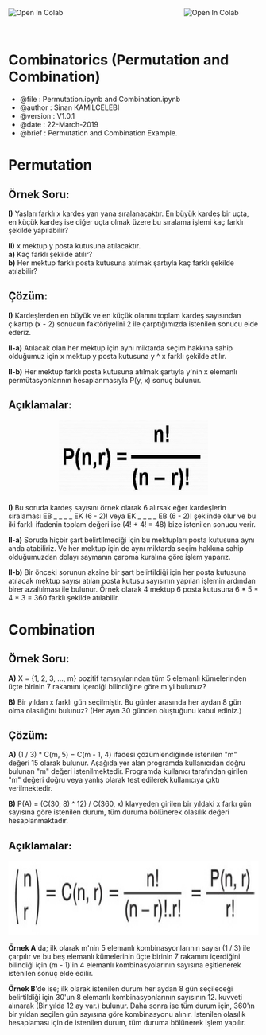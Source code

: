 <a href="https://colab.research.google.com/github/sinankamilcelebi/Combinatorics/blob/master/Permutation.ipynb">
<img src="https://colab.research.google.com/assets/colab-badge.svg" width="150" height="50" alt="Open In Colab" title = "Permutation" align="left"/>
</a>

<a href="https://colab.research.google.com/github/sinankamilcelebi/Combinatorics/blob/master/Combination.ipynb">
<img src="https://colab.research.google.com/assets/colab-badge.svg" width="150" height="50" alt="Open In Colab" title = "Combination" align="right"/>
</a>

<br><br>

# Combinatorics (Permutation and Combination)

* @file : Permutation.ipynb and Combination.ipynb
* @author : Sinan KAMILCELEBI
* @version : V1.0.1
* @date : 22-March-2019
* @brief : Permutation and Combination Example.

# Permutation

## Örnek Soru:
<b>I)</b> Yaşları farklı x kardeş yan yana sıralanacaktır. En büyük kardeş bir uçta, en küçük kardeş ise diğer uçta olmak üzere bu sıralama işlemi kaç farklı şekilde yapılabilir? 

<b>II)</b> x mektup y posta kutusuna atılacaktır.   
<b>a)</b> Kaç farklı şekilde atılır?  
<b>b)</b> Her mektup farklı posta kutusuna atılmak şartıyla kaç farklı şekilde atılabilir?

## Çözüm:
<b>I)</b> Kardeşlerden en büyük ve en küçük olanını toplam kardeş sayısından çıkartıp (x - 2) sonucun faktöriyelini 2 ile çarptığımızda istenilen sonucu elde ederiz.  

<b>II-a)</b> Atılacak olan her mektup için aynı miktarda seçim hakkına sahip olduğumuz için x mektup y posta kutusuna  y ^ x farklı şekilde atılır.  

<b>II-b)</b> Her mektup farklı posta kutusuna atılmak şartıyla y'nin x elemanlı permütasyonlarının hesaplanmasıyla P(y, x) sonuç bulunur.

## Açıklamalar:

<p align = "center">
<img src = "permutation_function.jpg" alt = "Permutation Function" title = "Permutation Function" width = "300" height = "150" />
</p>

<b>I)</b> Bu soruda kardeş sayısını örnek olarak 6 alırsak eğer kardeşlerin sıralaması EB _ _ _ _ EK (6 - 2)! veya EK _ _ _ _ EB (6 - 2)! şeklinde olur ve bu iki farklı ifadenin toplam değeri ise (4! + 4! = 48) bize istenilen sonucu verir.  

<b>II-a)</b> Soruda hiçbir şart belirtilmediği için bu mektupları posta kutusuna aynı anda atabiliriz. Ve her mektup için de aynı miktarda seçim hakkına sahip olduğumuzdan dolayı saymanın çarpma kuralına göre işlem yaparız. 

<b>II-b)</b> Bir önceki sorunun aksine bir şart belirtildiği için her posta kutusuna atılacak mektup sayısı atılan posta kutusu sayısının yapılan işlemin ardından birer azaltılması ile bulunur. Örnek olarak 4 mektup 6 posta kutusuna 6 * 5 * 4 * 3 = 360 farklı şekilde atılabilir. 

# Combination

## Örnek Soru:
<b>A)</b> X = {1, 2, 3, ..., m} pozitif tamsıyılarından tüm 5 elemanlı kümelerinden üçte birinin 7 rakamını içerdiği bilindiğine göre m'yi bulunuz?

<b>B)</b> Bir yıldan x farklı gün seçilmiştir. Bu günler arasında her aydan 8 gün olma olasılığını bulunuz? (Her ayın 30 günden oluştuğunu kabul ediniz.) 

## Çözüm:
<b>A)</b> (1 / 3) * C(m, 5) = C(m - 1, 4) ifadesi çözümlendiğinde istenilen "m" değeri 15 olarak bulunur. Aşağıda yer alan programda kullanıcıdan doğru bulunan "m" değeri istenilmektedir. Programda kullanıcı tarafından girilen "m" değeri doğru veya yanlış olarak test edilerek kullanıcıya çıktı verilmektedir.

<b>B)</b> P(A) = (C(30, 8) ^ 12) / C(360, x) klavyeden girilen bir yıldaki x farkı gün sayısına göre istenilen durum, tüm duruma bölünerek olasılık değeri hesaplanmaktadır.

## Açıklamalar:

<p align = "center">
<img src = "combination_function.jpg" alt = "Combination Function" title = "Combination Function" width = "600" height = "150" />
</p>

__Örnek A__'da; ilk olarak m'nin 5 elemanlı kombinasyonlarının sayısı (1 / 3) ile çarpılır ve bu beş elemanlı kümelerinin üçte birinin 7 rakamını içerdiğini bilindiği için (m - 1)'in 4 elemanlı kombinasyolarının sayısına eşitlenerek istenilen sonuç elde edilir.

__Örnek B__'de ise; ilk olarak istenilen durum her aydan 8 gün seçileceği belirtildiği için 30'un 8 elemanlı kombinasyonlarının sayısının 12. kuvveti alınarak (Bir yılda 12 ay var.) bulunur. Daha sonra ise tüm durum için, 360'ın bir yıldan seçilen gün sayısına göre kombinasyonu alınır. İstenilen olasılık hesaplaması için de istenilen durum, tüm duruma bölünerek işlem yapılır. 
